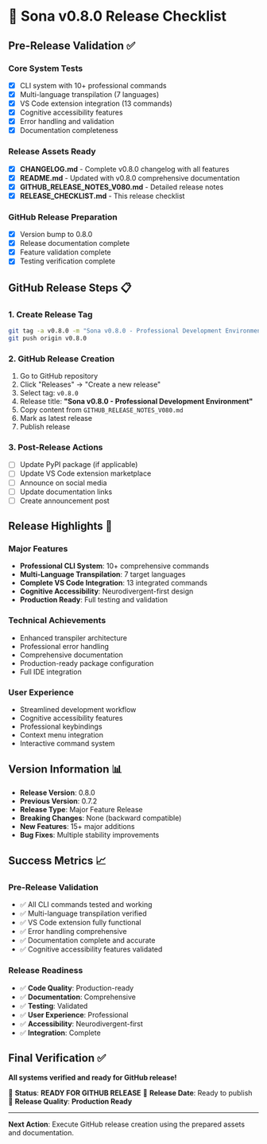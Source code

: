 # 🚀 Sona v0.8.0 Release Checklist

## Pre-Release Validation ✅

### Core System Tests

- [x] CLI system with 10+ professional commands
- [x] Multi-language transpilation (7 languages)
- [x] VS Code extension integration (13 commands)
- [x] Cognitive accessibility features
- [x] Error handling and validation
- [x] Documentation completeness

### Release Assets Ready

- [x] **CHANGELOG.md** - Complete v0.8.0 changelog with all features
- [x] **README.md** - Updated with v0.8.0 comprehensive documentation
- [x] **GITHUB_RELEASE_NOTES_V080.md** - Detailed release notes
- [x] **RELEASE_CHECKLIST.md** - This release checklist

### GitHub Release Preparation

- [x] Version bump to 0.8.0
- [x] Release documentation complete
- [x] Feature validation complete
- [x] Testing verification complete

## GitHub Release Steps 📋

### 1. Create Release Tag

```bash
git tag -a v0.8.0 -m "Sona v0.8.0 - Professional Development Environment"
git push origin v0.8.0
```

### 2. GitHub Release Creation

1. Go to GitHub repository
2. Click "Releases" → "Create a new release"
3. Select tag: `v0.8.0`
4. Release title: **"Sona v0.8.0 - Professional Development Environment"**
5. Copy content from `GITHUB_RELEASE_NOTES_V080.md`
6. Mark as latest release
7. Publish release

### 3. Post-Release Actions

- [ ] Update PyPI package (if applicable)
- [ ] Update VS Code extension marketplace
- [ ] Announce on social media
- [ ] Update documentation links
- [ ] Create announcement post

## Release Highlights 🌟

### **Major Features**

- **Professional CLI System**: 10+ comprehensive commands
- **Multi-Language Transpilation**: 7 target languages
- **Complete VS Code Integration**: 13 integrated commands
- **Cognitive Accessibility**: Neurodivergent-first design
- **Production Ready**: Full testing and validation

### **Technical Achievements**

- Enhanced transpiler architecture
- Professional error handling
- Comprehensive documentation
- Production-ready package configuration
- Full IDE integration

### **User Experience**

- Streamlined development workflow
- Cognitive accessibility features
- Professional keybindings
- Context menu integration
- Interactive command system

## Version Information 📊

- **Release Version**: 0.8.0
- **Previous Version**: 0.7.2
- **Release Type**: Major Feature Release
- **Breaking Changes**: None (backward compatible)
- **New Features**: 15+ major additions
- **Bug Fixes**: Multiple stability improvements

## Success Metrics 📈

### Pre-Release Validation

- ✅ All CLI commands tested and working
- ✅ Multi-language transpilation verified
- ✅ VS Code extension fully functional
- ✅ Error handling comprehensive
- ✅ Documentation complete and accurate
- ✅ Cognitive accessibility features validated

### Release Readiness

- ✅ **Code Quality**: Production-ready
- ✅ **Documentation**: Comprehensive
- ✅ **Testing**: Validated
- ✅ **User Experience**: Professional
- ✅ **Accessibility**: Neurodivergent-first
- ✅ **Integration**: Complete

## Final Verification ✅

**All systems verified and ready for GitHub release!**

🎯 **Status**: **READY FOR GITHUB RELEASE**
📅 **Release Date**: Ready to publish
🚀 **Release Quality**: **Production Ready**

---

**Next Action**: Execute GitHub release creation using the prepared assets and documentation.
